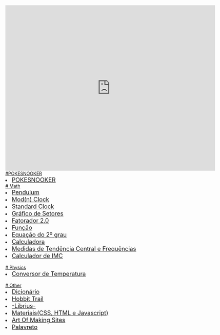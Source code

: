 
<!--<img src="https://lnkamaki.github.io/Projects/projects/cidade-lago.jpg">-->
<u type= "circle">

<iframe src="https://lnkamaki.github.io/Projects/projects/clock.html" frameborder="0" style="width: 654px;
height: 516px;"></iframe>
#POKESNOOKER
<li><a href= "https://lnkamaki.github.io/Projects/projects/canvas.html"><span style=" font-weight: normal; font-size: 1.3em;">POKESNOOKER</span></a></li> 
# Math
<li><a href= "https://lnkamaki.github.io/Projects/projects/pendulum.html"><span style=" font-weight: normal; font-size: 1.3em;">Pendulum</span></a></li> 

<li><a href= "https://lnkamaki.github.io/Projects/projects/modclock.html"><span style=" font-weight: normal; font-size: 1.3em;">Mod(n) Clock</span></a></li> 

<li><a href= "https://lnkamaki.github.io/Projects/projects/clock.html"><span style=" font-weight: normal; font-size: 1.3em;">Standard Clock</span></a></li> 

 <li><a href= "https://lnkamaki.github.io/Projects/projects/piechart.html"><span style=" font-weight: normal; font-size: 1.3em;">Gráfico de Setores</span></a></li> 

<li><a href= "https://lnkamaki.github.io/Projects/projects/fat.html"><span style=" font-weight: normal; font-size: 1.3em;">Fatorador 2.0</span></a></li> 

<li><a href= "https://lnkamaki.github.io/Projects/projects/funcao.html"><span style=" font-weight: normal; font-size: 1.3em;">Função</span></a></li> 

<li><a href= "https://lnkamaki.github.io/Projects/projects/equacao2grau.html"><span style=" font-weight: normal; font-size: 1.3em;">Equação do 2º grau</span></a></li> 

<li><a href= "https://lnkamaki.github.io/Projects/projects/calculadora.html"><span style=" font-weight: normal; font-size: 1.3em;">Calculadora</span></a></li>

 <li><a href= "https://lnkamaki.github.io/Projects/projects/mamemo.html"><span style=" font-weight: normal; font-size: 1.3em;">Medidas de Tendência Central e Frequências</span></a> </li>

  <li><a href= "https://lnkamaki.github.io/Projects/projects/calcular-imc.html"><span style=" font-weight: normal; font-size: 1.3em;">Calculador de IMC</span></a> </li>
<br>
# Physics
 <li><a href= "https://lnkamaki.github.io/Projects/projects/conversor-temperatura.html"><span style=" font-weight: normal; font-size: 1.3em;">Conversor de Temperatura</span></a></li> 
<br>
# Other
 <li><a href= "https://lnkamaki.github.io/Projects/projects/dicionario.html"><span style=" font-weight: normal; font-size: 1.3em;">Dicionário</span></a></li>   

<li><a href= "https://lnkamaki.github.io/Projects/projects/hobbit-trail.html"><span style=" font-weight: normal; font-size: 1.3em;">Hobbit Trail</span></a></li>

 <li><a href= "https://lnkamaki.github.io/Projects/projects/librius.html"><span style=" font-weight: normal; font-size: 1.3em;">-Librius-</span></a></li>

 <li><a href= "https://lnkamaki.github.io/Projects/projects/material-js.html"><span style=" font-weight: normal; font-size: 1.3em;">Materiais(CSS, HTML e Javascript)</span></a></li> 

  <li><a href= "https://lnkamaki.github.io/Projects/projects/art-of-making-sites.html"><span style=" font-weight: normal; font-size: 1.3em;">Art Of Making Sites</span></a></li> 

 <li><a href= "https://lnkamaki.github.io/Projects/projects/palavreto.html"><span style=" font-weight: normal; font-size: 1.3em;">Palavreto</span></a></li> 
<!--
Don't play with a donut. Seriously.
It's a good idea to destroy food off the floor.
Don't talk to your car.
Never sit on chores.
Just love chores.
Don't forget to make a wall.
A mysterious person will throw something at your pumpkin. It will bring you much joy.
Don't forget to eat the floor. Seriously.
Your mom will steal someone else's hair. This will ruin your life.
Your neighbor will steal someone else's pumpkin. Enjoy it.
A random person will learn about your hopeless career. It wil bring you much joy.
A random person will grab your ugly cat. Be prepared.
Your mom will steal your hair.
Your grandma seeks to learn about someone else's pumpkin. Watch out.
Your grandma has to steal your bacon. It will be over soon.
Your best friend seeks to steal your pants. It will be awesome.
You should sit on an instrument.
Don't forget to steal chores.
A misterious person seeks to eat someone else's pants. Beware.
-->
